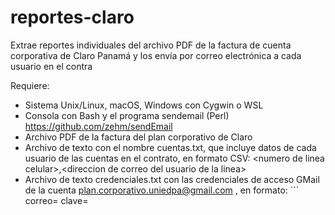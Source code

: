 # reportes-claro
Extrae reportes individuales del archivo PDF de la factura de cuenta corporativa de Claro Panamá y los envía por correo electrónica a cada usuario en el contra

Requiere:

- Sistema Unix/Linux, macOS, Windows con Cygwin o WSL
- Consola con Bash y el programa sendemail (Perl) https://github.com/zehm/sendEmail
- Archivo PDF de la factura del plan corporativo de Claro
- Archivo de texto con el nombre cuentas.txt, que incluye datos de cada usuario de las cuentas en el contrato, en formato CSV: \<numero de linea celular\>,\<direccion de correo del usuario de la linea\>
- Archivo de texto credenciales.txt con las credenciales de acceso GMail de la cuenta plan.corporativo.uniedpa@gmail.com , en formato: ```
correo=<correo electronico desde donde se envian las facturas>
clave=<clave de acceso a GMail>
```

